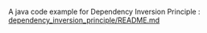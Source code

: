 A java code example for Dependency Inversion Principle : [dependency_inversion_principle/README.md](dependency_inversion_principle/README.md)

